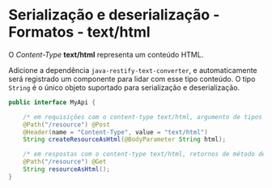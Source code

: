 # Serialização e deserialização - Formatos - text/html

O *Content-Type* **text/html** representa um conteúdo HTML.

Adicione a dependência `java-restify-text-converter`, e automaticamente será registrado um componente para lidar com esse tipo conteúdo. O tipo `String` é o único objeto suportado para serialização e deserialização.

```java  
public interface MyApi {

    /* em requisições com o content-type text/html, argumento de tipos String serão automaticamente serializados */
    @Path("/resource") @Post
    @Header(name = "Content-Type", value = "text/html")
    String createResourceAsHtml(@BodyParameter String html);

    /* em respostas com o content-type text/html, retornos de método de tipos String serão deserializados também */
    @Path("/resource") @Get
    String resourceAsHtml();
}
```